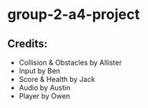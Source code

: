 # group-2-a4-project
## Credits:
<ul>
<li>Collision & Obstacles by Allister</li>
<li>Input by Ben</li>
<li>Score & Health by Jack</li>
<li>Audio by Austin</li>
<li>Player by Owen</li>
</ul>
